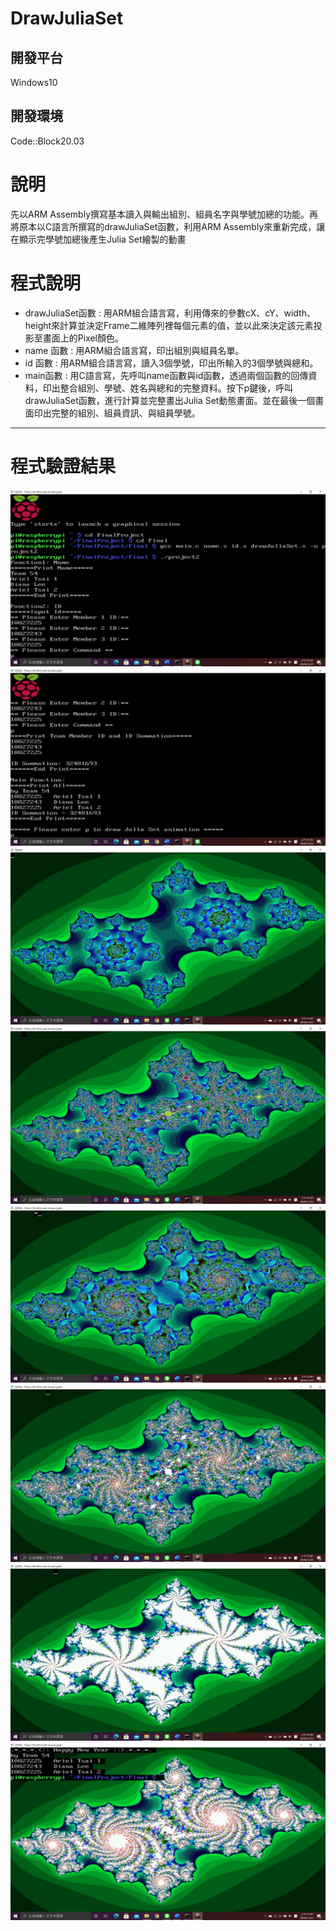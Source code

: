 # DrawJuliaSet

## 開發平台
Windows10

## 開發環境
Code::Block20.03

# 說明
先以ARM Assembly撰寫基本讀入與輸出組別、組員名字與學號加總的功能。再將原本以C語言所撰寫的drawJuliaSet函數，利用ARM Assembly來重新完成，讓在顯示完學號加總後產生Julia Set繪製的動畫


# 程式說明
- drawJuliaSet函數 : 用ARM組合語言寫，利用傳來的參數cX、cY、width、height來計算並決定Frame二維陣列裡每個元素的值，並以此來決定該元素投影至畫面上的Pixel顏色。
- name 函數 : 用ARM組合語言寫，印出組別與組員名單。
- id 函數 : 用ARM組合語言寫，讀入3個學號，印出所輸入的3個學號與總和。
- main函數 : 用C語言寫，先呼叫name函數與id函數，透過兩個函數的回傳資料，印出整合組別、學號、姓名與總和的完整資料。按下p鍵後，呼叫drawJuliaSet函數，進行計算並完整畫出Julia Set動態畫面。並在最後一個畫面印出完整的組別、組員資訊、與組員學號。


---
# 程式驗證結果
![image](https://github.com/YunTing-Lee/DrawJuliaSet/blob/main/Picture/result1.jpg)
![image](https://github.com/YunTing-Lee/DrawJuliaSet/blob/main/Picture/result2.jpg)
![image](https://github.com/YunTing-Lee/DrawJuliaSet/blob/main/Picture/julia1.jpg)
![image](https://github.com/YunTing-Lee/DrawJuliaSet/blob/main/Picture/julia2.jpg)
![image](https://github.com/YunTing-Lee/DrawJuliaSet/blob/main/Picture/julia3.jpg)
![image](https://github.com/YunTing-Lee/DrawJuliaSet/blob/main/Picture/julia4.jpg)
![image](https://github.com/YunTing-Lee/DrawJuliaSet/blob/main/Picture/julia5.jpg)
![image](https://github.com/YunTing-Lee/DrawJuliaSet/blob/main/Picture/julia6.jpg)
